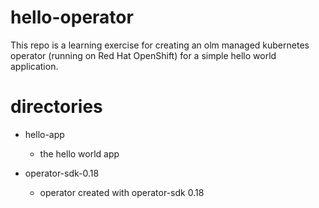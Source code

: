 # hello-operator

This repo is a learning exercise for creating an olm managed kubernetes operator (running on Red Hat OpenShift) for a simple hello world application.

# directories

- hello-app
  - the hello world app

- operator-sdk-0.18
  - operator created with operator-sdk 0.18

